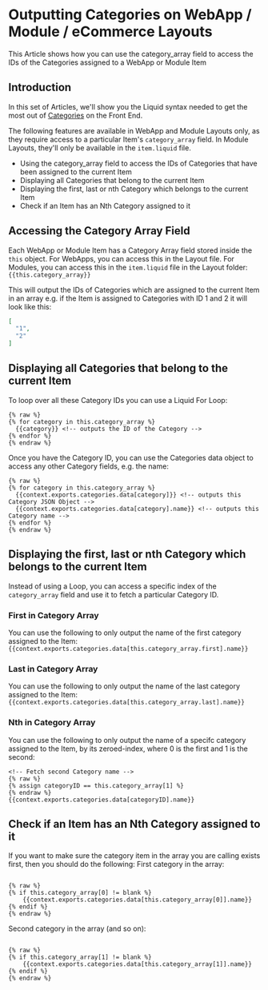 # Outputting Categories on WebApp / Module / eCommerce Layouts

This Article shows how you can use the category\_array field to access the IDs of the Categories assigned to a WebApp or Module Item

## Introduction

In this set of Articles, we'll show you the Liquid syntax needed to get the most out of [Categories](https://help.siteglide.com/article/123-categories-getting-started) on the Front End.

The following features are available in WebApp and Module Layouts only, as they require access to a particular Item's `category_array` field. In Module Layouts, they'll only be available in the `item.liquid` file.

* Using the category\_array field to access the IDs of Categories that have been assigned to the current Item
* Displaying all Categories that belong to the current Item
* Displaying the first, last or nth Category which belongs to the current Item
* Check if an Item has an Nth Category assigned to it

## Accessing the Category Array Field

Each WebApp or Module Item has a Category Array field stored inside the `this` object. For WebApps, you can access this in the Layout file. For Modules, you can access this in the `item.liquid` file in the Layout folder: `{{this.category_array}}`

This will output the IDs of Categories which are assigned to the current Item in an array e.g. if the Item is assigned to Categories with ID 1 and 2 it will look like this:

```json
[
  "1",
  "2"
]
```

## Displaying all Categories that belong to the current Item

To loop over all these Category IDs you can use a Liquid For Loop:

```liquid
{% raw %}
{% for category in this.category_array %}
  {{category}} <!-- outputs the ID of the Category -->
{% endfor %}
{% endraw %}
```

Once you have the Category ID, you can use the Categories data object to access any other Category fields, e.g. the name:

```liquid
{% raw %}
{% for category in this.category_array %}
  {{context.exports.categories.data[category]}} <!-- outputs this Category JSON Object -->
  {{context.exports.categories.data[category].name}} <!-- outputs this Category name -->
{% endfor %}
{% endraw %}
```

## Displaying the first, last or nth Category which belongs to the current Item

Instead of using a Loop, you can access a specific index of the `category_array` field and use it to fetch a particular Category ID.

### First in Category Array

You can use the following to only output the name of the first category assigned to the Item:`{{context.exports.categories.data[this.category_array.first].name}}`

### Last in Category Array

You can use the following to only output the name of the last category assigned to the Item:`{{context.exports.categories.data[this.category_array.last].name}}`

### Nth in Category Array

You can use the following to only output the name of a specifc category assigned to the Item, by its zeroed-index, where 0 is the first and 1 is the second:

```liquid
<!-- Fetch second Category name -->
{% raw %}
{% assign categoryID == this.category_array[1] %}
{% endraw %}
{{context.exports.categories.data[categoryID].name}}
```

## Check if an Item has an Nth Category assigned to it

If you want to make sure the category item in the array you are calling exists first, then you should do the following: First category in the array:

```liquid

{% raw %}
{% if this.category_array[0] != blank %}
    {{context.exports.categories.data[this.category_array[0]].name}}
{% endif %}
{% endraw %}

```

Second category in the array (and so on):

```liquid

{% raw %}
{% if this.category_array[1] != blank %}
    {{context.exports.categories.data[this.category_array[1]].name}}
{% endif %}
{% endraw %}
```

